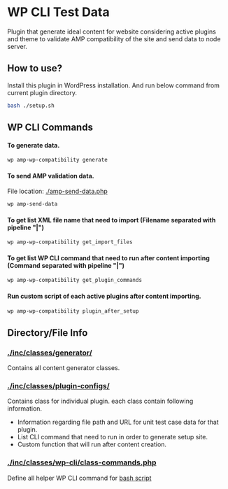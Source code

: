 # WP CLI Test Data
Plugin that generate ideal content for website considering active plugins and theme to validate AMP compatibility of the site and send data to node server.

## How to use?
Install this plugin in WordPress installation. And run below command from current plugin directory.

```bash
bash ./setup.sh
```

## WP CLI Commands

#### To generate data.
```bash
wp amp-wp-compatibility generate
```

#### To send AMP validation data.
File location: [./amp-send-data.php](./amp-send-data.php)
```bash
wp amp-send-data
```

#### To get list XML file name that need to import (Filename separated with pipeline "|")
```bash
wp amp-wp-compatibility get_import_files
```

#### To get list WP CLI command that need to run after content importing (Command separated with pipeline "|")
```bash
wp amp-wp-compatibility get_plugin_commands
```

#### Run custom script of each active plugins after content importing.
```bash
wp amp-wp-compatibility plugin_after_setup
```

## Directory/File Info

### [./inc/classes/generator/](./inc/classes/generator/)
Contains all content generator classes.

### [./inc/classes/plugin-configs/](./inc/classes/plugin-configs/)
Contains class for individual plugin. each class contain following information. 
- Information regarding file path and URL for unit test case data for that plugin. 
- List CLI command that need to run in order to generate setup site.
- Custom function that will run after content creation. 

### [./inc/classes/wp-cli/class-commands.php](./inc/classes/wp-cli/class-commands.php)
Define all helper WP CLI command for [bash script](./setup.sh)
